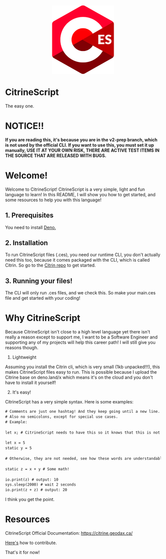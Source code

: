 <p align="center">
<img src="./CitrineScriptLogoNew.png" width="200"></p>

# CitrineScript

The easy one.

# NOTICE!!

**If you are reading this, it's because you are in the v2-prep branch, which is not used by the official CLI. If you want to use this, you must set it up manually, USE IT AT YOUR OWN RISK, THERE ARE ACTIVE TEST ITEMS IN THE SOURCE THAT ARE RELEASED WITH BUGS.**

# Welcome!

Welcome to CitrineScript! CitrineScript is a very simple, light and fun language to learn! In this README, I will show you how to get started, and some resources to help you with this language!

## 1. Prerequisites

You need to install [Deno.](https://deno.land/)

## 2. Installation

To run CitrineScript files (.ces), you need our runtime CLI, you don't actually need this too, because it comes packaged with the CLI, which is called Citrin. So go to the [Citrin repo](https://github.com/Devitzer/citrin) to get started.

## 3. Running your files!

The CLI will only run .ces files, and we check this. So make your main.ces file and get started with your coding!

# Why CitrineScript

Because CitrineScript isn't close to a high level language yet there isn't really a reason except to support me, I want to be a Software Engineer and supporting any of my projects will help this career path! I will still give you reasons though.

1. Lightweight

Assuming you install the Citrin cli, which is very small (1kb unpacked!!!), this makes CitrineScript files easy to run. This is possible because I upload the Citrine base on deno.land/x which means it's on the cloud and you don't have to install it yourself!

2. It's easy!

CitrineScript has a very simple syntax.
Here is some examples:

```txt
# Comments are just one hashtag! And they keep going until a new line.
# Also no semicolons, except for special use cases.
# Example:

let x; # CitrineScript needs to have this so it knows that this is not just an undefined variable

let x = 5
static y = 5

# Otherwise, they are not needed, see how these words are understandable for both program and also non programmers easily?

static z = x + y # Some math!

io.print(z) # output: 10
sys.sleep(2000) # wait 2 seconds
io.print(z + z) # output: 20
```

I think you get the point.

# Resources

CitrineScript Official Documentation: https://citrine.geodax.ca/

[Here's](./CONTRIBUTING.md) how to contribute.

That's it for now!